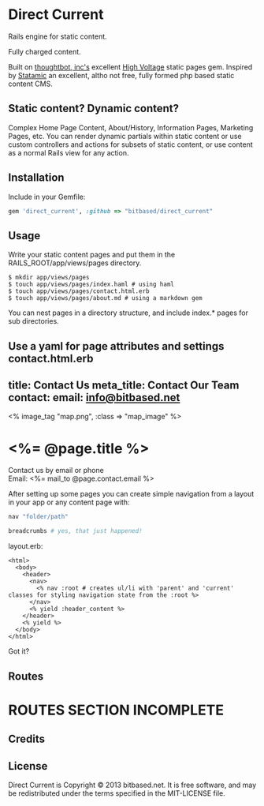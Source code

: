 # Direct Current

Rails engine for static content.

Fully charged content.

Built on [thoughtbot, inc's](http://thoughtbot.com/community) excellent [High Voltage](https://github.com/thoughtbot/high_voltage) static pages gem. Inspired by [Statamic](http://statamic.com/) an excellent, altho not free, fully formed php based static content CMS.

## Static content? Dynamic content?

Complex Home Page Content, About/History, Information Pages, Marketing Pages, etc. You can render dynamic partials within static content or use custom controllers and actions for subsets of static content, or use content as a normal Rails view for any action.

## Installation

Include in your Gemfile:

```ruby
gem 'direct_current', :github => "bitbased/direct_current"
```

## Usage

Write your static content pages and put them in the RAILS_ROOT/app/views/pages directory.

    $ mkdir app/views/pages
    $ touch app/views/pages/index.haml # using haml
    $ touch app/views/pages/contact.html.erb
    $ touch app/views/pages/about.md # using a markdown gem

You can nest pages in a directory structure, and include index.* pages for sub directories.

Use a yaml for page attributes and settings
contact.html.erb
   ---
   title: Contact Us
   meta_title: Contact Our Team
   contact:
     email: info@bitbased.net
   ---
   <% image_tag "map.png", :class => "map_image" %>
   <h1><%= @page.title %></h1>
   <p>
     Contact us by email or phone<br>
     Email: <%= mail_to @page.contact.email %>
   </p>

After setting up some pages you can create simple navigation from a layout in your app or any content page with:

```ruby
nav "folder/path"
```

```ruby
breadcrumbs # yes, that just happened!
```

layout.erb:
```erb
<html>
  <body>
    <header>
      <nav>
        <% nav :root # creates ul/li with 'parent' and 'current' classes for styling navigation state from the :root %>
      </nav>
      <% yield :header_content %>
    </header>
    <% yield %>
  </body>
</html>
```

Got it?

## Routes

# ROUTES SECTION INCOMPLETE

## Credits

## License

Direct Current is Copyright © 2013 bitbased.net. It is free software, and may be redistributed under the terms specified in the MIT-LICENSE file.